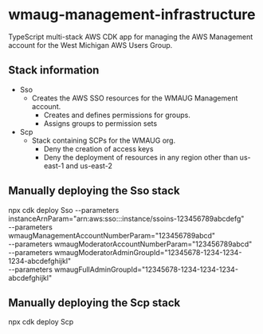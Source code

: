 # wmaug-management-infrastructure

TypeScript multi-stack AWS CDK app for managing the AWS Management account for the West Michigan AWS Users Group. 


## Stack information
- Sso
  - Creates the AWS SSO resources for the WMAUG Management account.
    - Creates and defines permissions for groups.
    - Assigns groups to permission sets
- Scp
  - Stack containing SCPs for the WMAUG org. 
    - Deny the creation of access keys
    - Deny the deployment of resources in any region other than us-east-1 and us-east-2

## Manually deploying the Sso stack
npx cdk deploy Sso --parameters instanceArnParam="arn:aws:sso:::instance/ssoins-123456789abcdefg" \
--parameters wmaugManagementAccountNumberParam="123456789abcd" \
--parameters wmaugModeratorAccountNumberParam="123456789abcd" \
--parameters wmaugModeratorAdminGroupId="12345678-1234-1234-1234-abcdefghijkl" \
--parameters wmaugFullAdminGroupId="12345678-1234-1234-1234-abcdefghijkl"

## Manually deploying the Scp stack
npx cdk deploy Scp


